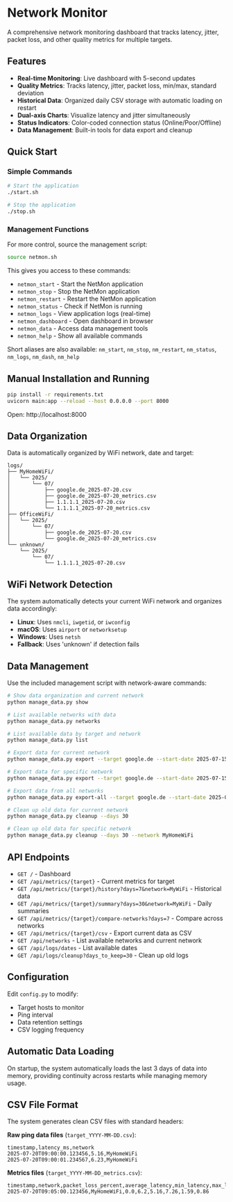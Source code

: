 # Network Monitor

A comprehensive network monitoring dashboard that tracks latency, jitter, packet loss, and other quality metrics for multiple targets.

## Features

- **Real-time Monitoring**: Live dashboard with 5-second updates
- **Quality Metrics**: Tracks latency, jitter, packet loss, min/max, standard deviation
- **Historical Data**: Organized daily CSV storage with automatic loading on restart
- **Dual-axis Charts**: Visualize latency and jitter simultaneously
- **Status Indicators**: Color-coded connection status (Online/Poor/Offline)
- **Data Management**: Built-in tools for data export and cleanup

## Quick Start

### Simple Commands

```bash
# Start the application
./start.sh

# Stop the application
./stop.sh
```

### Management Functions

For more control, source the management script:

```bash
source netmon.sh
```

This gives you access to these commands:

- `netmon_start` - Start the NetMon application
- `netmon_stop` - Stop the NetMon application
- `netmon_restart` - Restart the NetMon application
- `netmon_status` - Check if NetMon is running
- `netmon_logs` - View application logs (real-time)
- `netmon_dashboard` - Open dashboard in browser
- `netmon_data` - Access data management tools
- `netmon_help` - Show all available commands

Short aliases are also available: `nm_start`, `nm_stop`, `nm_restart`, `nm_status`, `nm_logs`, `nm_dash`, `nm_help`

## Manual Installation and Running

```bash
pip install -r requirements.txt
uvicorn main:app --reload --host 0.0.0.0 --port 8000
```

Open: http://localhost:8000

## Data Organization

Data is automatically organized by WiFi network, date and target:

```
logs/
├── MyHomeWiFi/
│   └── 2025/
│       └── 07/
│           ├── google.de_2025-07-20.csv
│           ├── google.de_2025-07-20_metrics.csv
│           ├── 1.1.1.1_2025-07-20.csv
│           └── 1.1.1.1_2025-07-20_metrics.csv
├── OfficeWiFi/
│   └── 2025/
│       └── 07/
│           ├── google.de_2025-07-20.csv
│           └── google.de_2025-07-20_metrics.csv
└── unknown/
    └── 2025/
        └── 07/
            └── 1.1.1.1_2025-07-20.csv
```

## WiFi Network Detection

The system automatically detects your current WiFi network and organizes data accordingly:

- **Linux**: Uses `nmcli`, `iwgetid`, or `iwconfig`
- **macOS**: Uses `airport` or `networksetup`
- **Windows**: Uses `netsh`
- **Fallback**: Uses 'unknown' if detection fails

## Data Management

Use the included management script with network-aware commands:

```bash
# Show data organization and current network
python manage_data.py show

# List available networks with data
python manage_data.py networks

# List available data by target and network
python manage_data.py list

# Export data for current network
python manage_data.py export --target google.de --start-date 2025-07-15 --end-date 2025-07-20 --output export.csv

# Export data for specific network
python manage_data.py export --target google.de --start-date 2025-07-15 --end-date 2025-07-20 --output export.csv --network MyHomeWiFi

# Export data from all networks
python manage_data.py export-all --target google.de --start-date 2025-07-15 --end-date 2025-07-20 --output export.csv

# Clean up old data for current network
python manage_data.py cleanup --days 30

# Clean up old data for specific network
python manage_data.py cleanup --days 30 --network MyHomeWiFi
```

## API Endpoints

- `GET /` - Dashboard
- `GET /api/metrics/{target}` - Current metrics for target
- `GET /api/metrics/{target}/history?days=7&network=MyWiFi` - Historical data
- `GET /api/metrics/{target}/summary?days=30&network=MyWiFi` - Daily summaries
- `GET /api/metrics/{target}/compare-networks?days=7` - Compare across networks
- `GET /api/metrics/{target}/csv` - Export current data as CSV
- `GET /api/networks` - List available networks and current network
- `GET /api/logs/dates` - List available dates
- `GET /api/logs/cleanup?days_to_keep=30` - Clean up old logs

## Configuration

Edit `config.py` to modify:

- Target hosts to monitor
- Ping interval
- Data retention settings
- CSV logging frequency

## Automatic Data Loading

On startup, the system automatically loads the last 3 days of data into memory, providing continuity across restarts while managing memory usage.

## CSV File Format

The system generates clean CSV files with standard headers:

**Raw ping data files** (`target_YYYY-MM-DD.csv`):

```csv
timestamp,latency_ms,network
2025-07-20T09:00:00.123456,5.16,MyHomeWiFi
2025-07-20T09:00:01.234567,6.23,MyHomeWiFi
```

**Metrics files** (`target_YYYY-MM-DD_metrics.csv`):

```csv
timestamp,network,packet_loss_percent,average_latency,min_latency,max_latency,jitter,std_deviation
2025-07-20T09:05:00.123456,MyHomeWiFi,0.0,6.2,5.16,7.26,1.59,0.86
```
